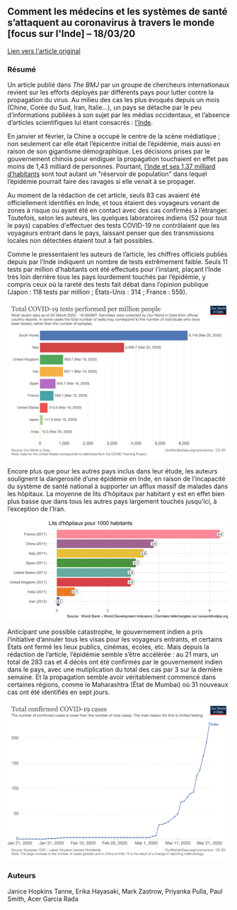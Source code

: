## Comment les médecins et les systèmes de santé s’attaquent au coronavirus à travers le monde [focus sur l'Inde] – 18/03/20

[Lien vers l'article original](https://www.bmj.com/content/368/bmj.m1090)

### Résumé

Un article publié dans _The BMJ_ par un groupe de chercheurs internationaux revient sur les efforts déployés par différents pays pour lutter contre la propagation du virus. Au milieu des cas les plus évoqués depuis un mois (Chine, Corée du Sud, Iran, Italie…), un pays se détache par le peu d’informations publiées à son sujet par les médias occidentaux, et l’absence d’articles scientifiques lui étant consacrés : [l’Inde](https://en.wikipedia.org/wiki/2020_coronavirus_pandemic_in_India).

En janvier et février, la Chine a occupé le centre de la scène médiatique ; non seulement car elle était l’épicentre initial de l’épidémie, mais aussi en raison de son gigantisme démographique. Les décisions prises par le gouvernement chinois pour endiguer la propagation touchaient en effet pas moins de 1,43 milliard de personnes. Pourtant, [l’Inde et ses 1,37 milliard d’habitants](https://ourworldindata.org/world-population-growth#population-growth-by-country) sont tout autant un "réservoir de population" dans lequel l’épidémie pourrait faire des ravages si elle venait à se propager.

Au moment de la rédaction de cet article, seuls 83 cas avaient été officiellement identifiés en Inde, et tous étaient des voyageurs venant de zones à risque ou ayant été en contact avec des cas confirmés à l’étranger. Toutefois, selon les auteurs, les quelques laboratoires indiens (52 pour tout le pays) capables d'effectuer des tests COVID-19 ne contrôlaient que les voyageurs entrant dans le pays, laissant penser que des transmissions locales non détectées étaient tout à fait possibles.

Comme le pressentaient les auteurs de l’article, les chiffres officiels publiés depuis par l’Inde indiquent un nombre de tests extrêmement faible. Seuls 11 tests par million d’habitants ont été effectués pour l’instant, plaçant l’Inde très loin derrière tous les pays lourdement touchés par l’épidémie, y compris ceux où la rareté des tests fait débat dans l’opinion publique (Japon : 118 tests par million ; États-Unis : 314 ; France : 559).

![Tests en Inde](/img/200321_tests.png)

Encore plus que pour les autres pays inclus dans leur étude, les auteurs soulignent la dangerosité d’une épidémie en Inde, en raison de l’incapacité du système de santé national à supporter un afflux massif de malades dans les hôpitaux. La moyenne de lits d’hôpitaux par habitant y est en effet bien plus basse que dans tous les autres pays largement touchés jusqu’ici, à l’exception de l’Iran.

![Lits en Inde](/img/200321_beds.png)

Anticipant une possible catastrophe, le gouvernement indien a pris l’initiative d’annuler tous les visas pour les voyageurs entrants, et certains États ont fermé les lieux publics, cinémas, écoles, etc. Mais depuis la rédaction de l’article, l’épidémie semble s’être accélérée : au 21 mars, un total de 283 cas et 4 décès ont été confirmés par le gouvernement indien dans le pays, avec une mutiplication du total des cas par 3 sur la dernière semaine. Et la propagation semble avoir véritablement commencé dans certaines régions, comme le Maharashtra (État de Mumbai) où 31 nouveaux cas ont été identifiés en sept jours.

![Cas en Inde](/img/200321_cases.png)

### Auteurs

Janice Hopkins Tanne, Erika Hayasaki, Mark Zastrow, Priyanka Pulla, Paul Smith, Acer Garcia Rada
